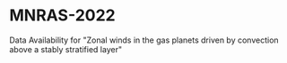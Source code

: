 # MNRAS-2022
Data Availability for "Zonal winds in the gas planets driven by convection above a stably stratified layer"
